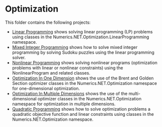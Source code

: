 # Optimization

This folder contains the following projects:
- [Linear Programming](linear-programming/) shows solving linear programming (LP) problems using classes in the Numerics.NET.Optimization.LinearProgramming namespace.
- [Mixed Integer Programming](mixed-integer-programming/) shows how to solve mixed integer programming by solving Sudoku puzzles using the linear programming solver.
- [Nonlinear Programming](nonlinear-programming/) shows solving nonlinear programs (optimization problems with linear or nonlinear constraints) using the NonlinearProgram and related classes.
- [Optimization In One Dimension](optimization-in-1d/) shows the use of the Brent and Golden Section optimizer classes in the Numerics.NET.Optimization namespace for one-dimensional optimization.
- [Optimization In Multiple Dimensions](optimization-in-nd/) shows the use of the multi-dimensional optimizer classes in the Numerics.NET.Optimization namespace for optimization in multiple dimensions.
- [Quadratic Programming](quadratic-programming/) shows how to solve optimization problems a quadratic objective function and linear constraints using classes in the Numerics.NET.Optimization namespace.

